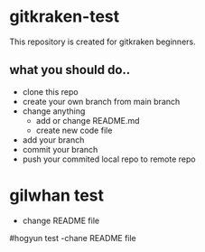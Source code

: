 # gitkraken-test
This repository is created for gitkraken beginners.


## what you should do..
- clone this repo 
- create your own branch from main branch
- change anything
	- add or change README.md
	- create new code file 
- add your branch
- commit your branch
- push your commited local repo to remote repo


# gilwhan test 
- change README file


#hogyun test
-chane README file